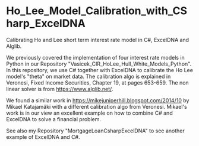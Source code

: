 # Ho_Lee_Model_Calibration_with_CSharp_ExcelDNA
Calibrating Ho and Lee short term interest rate model in C#, ExcelDNA and Alglib.

We previously covered the implementation of four interest rate models in Python in our Repository "Vasicek_CIR_HoLee_Hull_White_Models_Python".
In this repository, we use C# together with ExcelDNA to calibrate the Ho Lee model's "theta" on market data. The calibration algo is explained in Veronesi, Fixed Income Securities, Chapter 19, at pages 653-659. The non linear solver is from https://www.alglib.net/.

We found a similar work in https://mikejuniperhill.blogspot.com/2014/10 by Mikael Katajamäki with a different calibration algo from Veronesi. Mikael's work is in our view an excellent example on how to combine C# and ExcelDNA to solve a financial problem.

See also my Repository "MortgageLoanCsharpExcelDNA" to see another example of ExcelDNA and C#.

